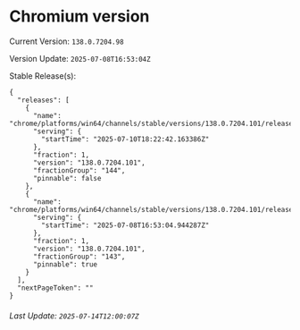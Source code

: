 # Chromium version

Current Version: `138.0.7204.98`

Version Update: `2025-07-08T16:53:04Z`

Stable Release(s):
```
{
  "releases": [
    {
      "name": "chrome/platforms/win64/channels/stable/versions/138.0.7204.101/releases/1752171762",
      "serving": {
        "startTime": "2025-07-10T18:22:42.163386Z"
      },
      "fraction": 1,
      "version": "138.0.7204.101",
      "fractionGroup": "144",
      "pinnable": false
    },
    {
      "name": "chrome/platforms/win64/channels/stable/versions/138.0.7204.101/releases/1751993584",
      "serving": {
        "startTime": "2025-07-08T16:53:04.944287Z"
      },
      "fraction": 1,
      "version": "138.0.7204.101",
      "fractionGroup": "143",
      "pinnable": true
    }
  ],
  "nextPageToken": ""
}
```

###### Last Update: `2025-07-14T12:00:07Z`
        